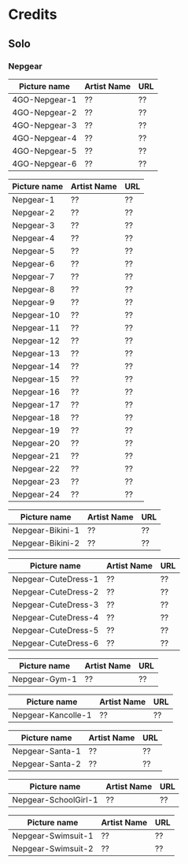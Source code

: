 # Credits

## Solo

### Nepgear

Picture name | Artist Name | URL
-- | -- | --
4GO-Nepgear-1 | ?? | ??
4GO-Nepgear-2 | ?? | ??
4GO-Nepgear-3 | ?? | ??
4GO-Nepgear-4 | ?? | ??
4GO-Nepgear-5 | ?? | ??
4GO-Nepgear-6 | ?? | ??

Picture name | Artist Name | URL
-- | -- | --
Nepgear-1 | ?? | ??
Nepgear-2 | ?? | ??
Nepgear-3 | ?? | ??
Nepgear-4 | ?? | ??
Nepgear-5 | ?? | ??
Nepgear-6 | ?? | ??
Nepgear-7 | ?? | ??
Nepgear-8 | ?? | ??
Nepgear-9 | ?? | ??
Nepgear-10 | ?? | ??
Nepgear-11 | ?? | ??
Nepgear-12 | ?? | ??
Nepgear-13 | ?? | ??
Nepgear-14 | ?? | ??
Nepgear-15 | ?? | ??
Nepgear-16 | ?? | ??
Nepgear-17 | ?? | ??
Nepgear-18 | ?? | ??
Nepgear-19 | ?? | ??
Nepgear-20 | ?? | ??
Nepgear-21 | ?? | ??
Nepgear-22 | ?? | ??
Nepgear-23 | ?? | ??
Nepgear-24 | ?? | ??

Picture name | Artist Name | URL
-- | -- | --
Nepgear-Bikini-1 | ?? | ??
Nepgear-Bikini-2 | ?? | ??

Picture name | Artist Name | URL
-- | -- | --
Nepgear-CuteDress-1 | ?? | ??
Nepgear-CuteDress-2 | ?? | ??
Nepgear-CuteDress-3 | ?? | ??
Nepgear-CuteDress-4 | ?? | ??
Nepgear-CuteDress-5 | ?? | ??
Nepgear-CuteDress-6 | ?? | ??

Picture name | Artist Name | URL
-- | -- | --
Nepgear-Gym-1 | ?? | ??

Picture name | Artist Name | URL
-- | -- | --
Nepgear-Kancolle-1 | ?? | ??

Picture name | Artist Name | URL
-- | -- | --
Nepgear-Santa-1 | ?? | ??
Nepgear-Santa-2 | ?? | ??

Picture name | Artist Name | URL
-- | -- | --
Nepgear-SchoolGirl-1 | ?? | ??

Picture name | Artist Name | URL
-- | -- | --
Nepgear-Swimsuit-1 | ?? | ??
Nepgear-Swimsuit-2 | ?? | ??